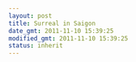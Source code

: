 ```yaml
---
layout: post
title: Surreal in Saigon
date_gmt: 2011-11-10 15:39:25
modified_gmt: 2011-11-10 15:39:25
status: inherit
---
```


